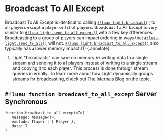 # Broadcast To All Except

Broadcast To All Except is identical to calling
[`#!luau light.broadcast()`](./broadcast.md) to all players except a player or list of players.
Broadcast To All Except is very similar to [`#!luau light.send_to_all_except()`](./send_to_all.md) with a few key
differences. Broadcasting to a group of players can impact ordering in ways that
[`#!luau light.send_to_all()`](./send_to_all.md) will not.
[`#!luau light.broadcast_to_all_except()`](./broadcast_to_all_except.md) also typically has a lower memory impact.(1)
{.annotate}

1. Light "broadcasts" can save on memory by writing data to a single stream and sending it to all players instead of
   writing to a single stream and copying it to each player. This process is done through stream queries internally. To
   learn more about how Light dynamically groups streams for broadcasting, check out
   [The Internals Blog](../../../../blog/internals/dynamic_streams.md) on the topic.

## `#!luau function broadcast_to_all_except` <span class="md-tag md-tag-icon md-tag--server">Server</span> <span class="md-tag md-tag-icon md-tag--sync">Synchronous</span>

```luau
function broadcast_to_all_except<T>(
   message: Message<T>,
   exclude: Player | { Player },
   data: T
)
```
